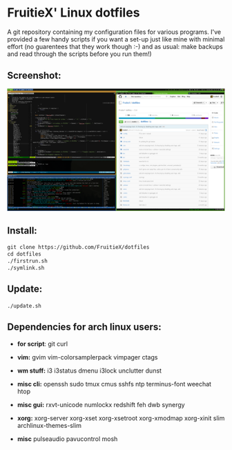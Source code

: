 FruitieX' Linux dotfiles
========================
A git repository containing my configuration files for various programs. I've
provided a few handy scripts if you want a set-up just like mine with minimal
effort (no guarentees that they work though :-) and as usual: make backups and
read through the scripts before you run them!)

Screenshot:
-----------
![Screenshot](/screenshot.png "Screenshot of config in action")

Install:
--------

	git clone https://github.com/FruitieX/dotfiles
	cd dotfiles
	./firstrun.sh
	./symlink.sh

Update:
-------

	./update.sh

Dependencies for arch linux users:
----------------------------------
* **for script**:
	git curl

* **vim:**
	gvim vim-colorsamplerpack vimpager ctags

* **wm stuff:**
	i3 i3status dmenu i3lock unclutter dunst

* **misc cli:**
	openssh sudo tmux cmus sshfs ntp terminus-font weechat htop

* **misc gui:**
	rxvt-unicode numlockx redshift feh dwb synergy

* **xorg:**
	xorg-server xorg-xset xorg-xsetroot xorg-xmodmap xorg-xinit slim archlinux-themes-slim

* **misc**
	pulseaudio pavucontrol mosh
